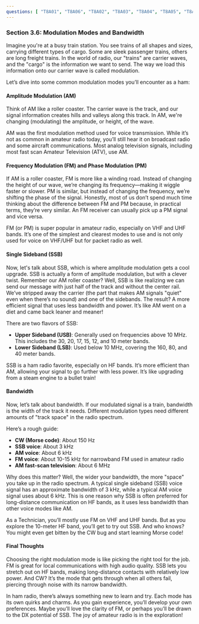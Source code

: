 ```yaml
---
questions: [ "T8A01", "T8A06", "T8A02", "T8A03", "T8A04", "T8A05", "T8A07", "T8A08", "T8A09", "T8A10", "T8A11" ]
---
```


### Section 3.6: Modulation Modes and Bandwidth

Imagine you're at a busy train station. You see trains of all shapes and sizes, carrying different types of cargo. Some are sleek passenger trains, others are long freight trains. In the world of radio, our "trains" are carrier waves, and the "cargo" is the information we want to send. The way we load this information onto our carrier wave is called modulation.

Let’s dive into some common modulation modes you’ll encounter as a ham:

#### Amplitude Modulation (AM)

Think of AM like a roller coaster. The carrier wave is the track, and our signal information creates hills and valleys along this track. In AM, we're changing (modulating) the amplitude, or height, of the wave.

AM was the first modulation method used for voice transmission. While it’s not as common in amateur radio today, you’ll still hear it on broadcast radio and some aircraft communications. Most analog television signals, including most fast scan Amateur Television (ATV), use AM.

#### Frequency Modulation (FM) and Phase Modulation (PM)

If AM is a roller coaster, FM is more like a winding road. Instead of changing the height of our wave, we’re changing its frequency—making it wiggle faster or slower. PM is similar, but instead of changing the frequency, we’re shifting the phase of the signal. Honestly, most of us don’t spend much time thinking about the difference between FM and PM because, in practical terms, they’re very similar. An FM receiver can usually pick up a PM signal and vice versa.

FM (or PM) is super popular in amateur radio, especially on VHF and UHF bands. It’s one of the simplest and clearest modes to use and is not only used for voice on VHF/UHF but for packet radio as well.

#### Single Sideband (SSB)

Now, let's talk about SSB, which is where amplitude modulation gets a cool upgrade. SSB is actually a form of amplitude modulation, but with a clever twist. Remember our AM roller coaster? Well, SSB is like realizing we can send our message with just half of the track and without the center rail. We’ve stripped away the carrier (the part that makes AM signals "quiet" even when there’s no sound) and one of the sidebands. The result? A more efficient signal that uses less bandwidth and power. It’s like AM went on a diet and came back leaner and meaner!

There are two flavors of SSB:
- **Upper Sideband (USB)**: Generally used on frequencies above 10 MHz. This includes the 30, 20, 17, 15, 12, and 10 meter bands.
- **Lower Sideband (LSB)**: Used below 10 MHz, covering the 160, 80, and 40 meter bands.

SSB is a ham radio favorite, especially on HF bands. It’s more efficient than AM, allowing your signal to go further with less power. It’s like upgrading from a steam engine to a bullet train!

#### Bandwidth

Now, let’s talk about bandwidth. If our modulated signal is a train, bandwidth is the width of the track it needs. Different modulation types need different amounts of "track space" in the radio spectrum.

Here’s a rough guide:
- **CW (Morse code)**: About 150 Hz
- **SSB voice**: About 3 kHz
- **AM voice**: About 6 kHz
- **FM voice**: About 10-15 kHz for narrowband FM used in amateur radio
- **AM fast-scan television**: About 6 MHz

Why does this matter? Well, the wider your bandwidth, the more "space" you take up in the radio spectrum. A typical single sideband (SSB) voice signal has an approximate bandwidth of 3 kHz, while a typical AM voice signal uses about 6 kHz. This is one reason why SSB is often preferred for long-distance communication on HF bands, as it uses less bandwidth than other voice modes like AM.

As a Technician, you’ll mostly use FM on VHF and UHF bands. But as you explore the 10-meter HF band, you’ll get to try out SSB. And who knows? You might even get bitten by the CW bug and start learning Morse code!

#### Final Thoughts

Choosing the right modulation mode is like picking the right tool for the job. FM is great for local communications with high audio quality. SSB lets you stretch out on HF bands, making long-distance contacts with relatively low power. And CW? It’s the mode that gets through when all others fail, piercing through noise with its narrow bandwidth.

In ham radio, there’s always something new to learn and try. Each mode has its own quirks and charms. As you gain experience, you’ll develop your own preferences. Maybe you’ll love the clarity of FM, or perhaps you’ll be drawn to the DX potential of SSB. The joy of amateur radio is in the exploration!
